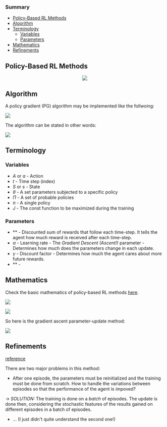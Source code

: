 ### Summary 

  - [Policy-Based RL Methods](#section-id-3)
  - [Algorithm](#section-id-10)
  - [Terminology](#section-id-25)
    - [Variables](#section-id-27)
    - [Parameters](#section-id-38)
  - [Mathematics](#section-id-46)
  - [Refinements](#section-id-65)
  




<div id='section-id-3'/>

## Policy-Based RL Methods

<p align="center">
  <img src="https://github.com/hamidrezafahimi/ann_basix/blob/master/notes/figs/policy_based_RL.png"/>
</p>


<div id='section-id-10'/>

## Algorithm

A policy gradient (PG) algorithm may be implemented like the follwoing:

<p align="left">
  <img src="https://github.com/hamidrezafahimi/ann_basix/blob/master/notes/figs/policy_based_rl_alg.png"/>
</p>

The algorithm can be stated in other words:

<p align="left">
  <img src="https://github.com/hamidrezafahimi/ann_basix/blob/master/notes/figs/policy_based_rl_alg_2.png"/>
</p>


<div id='section-id-25'/>

## Terminology

<div id='section-id-27'/>

### Variables

- *A* or *a* - Action
- *t* - Time step (index)
- *S* or *s* - State
- *$\theta$* - A set parameters subjected to a specific policy
- *$\Pi$* - A set of probable policies
- *$\pi$* - A single policy
- *J* - The const function to be maximized during the training


<div id='section-id-38'/>

### Parameters

- ** - Discounted sum of rewards that follow each time-step. It tells the agent how much reward is received after each time-step.
- *$\alpha$* - Learning rate - The *Gradient Descent (Ascent!)* parameter - Determines how much does the parameters change in each update.
- *$\gamma$* - Discount factor - Determines how much the agent cares about more future rewards. 
- ** - 


<div id='section-id-46'/>

## Mathematics

Check the basic mathematics of policy-based RL methods [here]().

<p align="left">
  <img src="https://github.com/hamidrezafahimi/ann_basix/blob/master/notes/figs/reinfoece_math_1.png"/>
</p>

<p align="left">
  <img src="https://github.com/hamidrezafahimi/ann_basix/blob/master/notes/figs/reinfoece_math_2.png"/>
</p>

So here is the gradient ascent parameter-update method:

<p align="left">
  <img src="https://github.com/hamidrezafahimi/ann_basix/blob/master/notes/figs/reinfoece_math_3.png"/>
</p>


<div id='section-id-65'/>

## Refinements

[reference](https://www.youtube.com/watch?v=A_2U6Sx67sE&list=PL-9x0_FO_lgkwi8ES611NsV-cjYaH_nLa&index=1)

There are two major problems in this method:

- After one episode, the parameters must be reinitialized and the training must be done from scratch. How to handle the variations between episodes so that the performance of the agent is impoved?

-> *SOLUTION:* The training is done on a *batch* of episodes. The update is done then, considering the stochastic features of the results gained on different episodes in a batch of episodes.

- ... (I just didn't quite understand the second one!)
